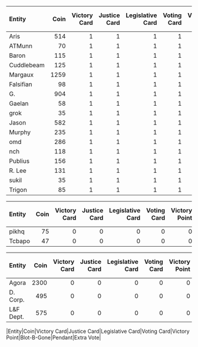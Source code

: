 |Entity|Coin|Victory Card|Justice Card|Legislative Card|Voting Card|Victory Point|Blot-B-Gone|Pendant|Extra Vote|
|:---------|---:|---:|---:|---:|---:|---:|---:|---:|---:|
|Aris      | 514|   1|   1|   1|   1|   0|   0|   0|   0|
|ATMunn    |  70|   1|   1|   1|   1|   0|   0|   0|   0|
|Baron     | 115|   1|   1|   1|   1|   0|   0|   0|   0|
|Cuddlebeam| 125|   1|   1|   1|   1|   0|   0|   0|   0|
|Margaux   |1259|   1|   1|   1|   1|   0|   0|   0|   0|
|Falsifian |  98|   1|   1|   1|   1|   0|   0|   0|   0|
|G.        | 904|   1|   1|   1|   1|   0|   0|   0|   0|
|Gaelan    |  58|   1|   1|   1|   1|   0|   0|   0|   0|
|grok      |  35|   1|   1|   1|   1|   0|   0|   0|   0|
|Jason     | 582|   1|   1|   1|   1|   0|   0|   0|   0|
|Murphy    | 235|   1|   1|   1|   1|   0|   0|   0|   0|
|omd       | 286|   1|   1|   1|   1|   0|   0|   0|   0|
|nch       | 118|   1|   1|   1|   1|   0|   0|   0|   0|
|Publius   | 156|   1|   1|   1|   1|   0|   0|   0|   0|
|R. Lee    | 131|   1|   1|   1|   1|   0|   0|   0|   0|
|sukil     |  35|   1|   1|   1|   1|   0|   0|   0|   0|
|Trigon    |  85|   1|   1|   1|   1|   0|   0|   0|   0|

|Entity|Coin|Victory Card|Justice Card|Legislative Card|Voting Card|Victory Point|Blot-B-Gone|Pendant|Extra Vote|
|:---------|---:|---:|---:|---:|---:|---:|---:|---:|---:|
|pikhq     |  75|   0|   0|   0|   0|   0|   0|   0|   0|
|Tcbapo    |  47|   0|   0|   0|   0|   0|   0|   0|   0|

|Entity|Coin|Victory Card|Justice Card|Legislative Card|Voting Card|Victory Point|Blot-B-Gone|Pendant|Extra Vote|
|:---------|---:|---:|---:|---:|---:|---:|---:|---:|---:|
|Agora     |2300|   0|   0|   0|   0|   0|   0|   0|   0|
|D. Corp.  | 495|   0|   0|   0|   0|   0|   0|   0|   0|
|L&F Dept. | 575|   0|   0|   0|   0|   0|   0|   0|   0|

|Entity|Coin|Victory Card|Justice Card|Legislative Card|Voting Card|Victory Point|Blot-B-Gone|Pendant|Extra Vote|
